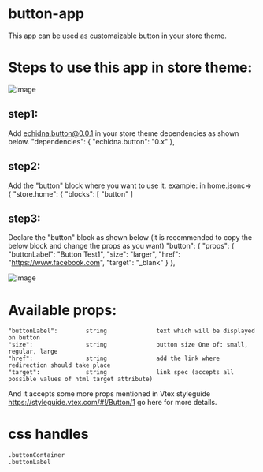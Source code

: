 # button-app

This app can be used as customaizable button in your store theme.

# Steps to use this app in store theme:
![image](https://user-images.githubusercontent.com/91450011/148210400-ff418246-43d8-4d5a-ad24-5976d83c13e8.png)

## step1:
Add echidna.button@0.0.1 in your store theme dependencies as shown below.
  "dependencies": {
 "echidna.button": "0.x"
  },
  
 ## step2:
 Add the "button" block where you want to use it.
 example: in home.jsonc=>  {
                          "store.home": {
                           "blocks": [
                            "button"
                            ]
                            
## step3:
Declare the "button" block as shown below (it is recommended to copy the below block and change the props as you want)
  "button": {
    "props": {
      "buttonLabel": "Button Test1",
      "size": "larger",
      "href": "https://www.facebook.com",
      "target": "_blank"
    }
  },
  
  ![image](https://user-images.githubusercontent.com/91450011/148211563-c660712e-5c80-4c41-bb33-f04a1268e627.png)

# Available props:
    "buttonLabel":        string              text which will be displayed on button
    "size":               string              button size One of: small, regular, large
    "href":               string              add the link where redirection should take place
    "target":             string              link spec (accepts all possible values of html target attribute)
And it accepts some more props mentioned in Vtex styleguide https://styleguide.vtex.com/#!/Button/1 go here for more details.

# css handles
    .buttonContainer
    .buttonLabel
